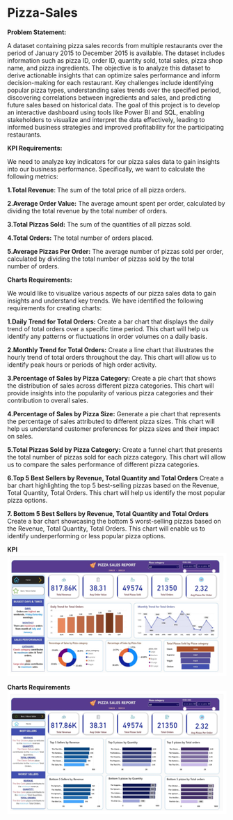 # Pizza-Sales

**Problem Statement:**

A dataset containing pizza sales records from multiple restaurants over the period of January 2015 to December 2015 is available. The dataset includes information such as pizza ID, order ID, quantity sold, total sales, pizza shop name, and pizza ingredients. The objective is to analyze this dataset to derive actionable insights that can optimize sales performance and inform decision-making for each restaurant. Key challenges include identifying popular pizza types, understanding sales trends over the specified period, discovering correlations between ingredients and sales, and predicting future sales based on historical data. The goal of this project is to develop an interactive dashboard using tools like Power BI and SQL, enabling stakeholders to visualize and interpret the data effectively, leading to informed business strategies and improved profitability for the participating restaurants.


**KPI Requirements:**

We need to analyze key indicators for our pizza sales data to gain insights into our business performance. Specifically, we want to calculate the following metrics:

**1.Total Revenue**: The sum of the total price of all pizza orders.

**2.Average Order Value:** The average amount spent per order, calculated by dividing the total revenue by the total number of orders.

**3.Total Pizzas Sold:** The sum of the quantities of all pizzas sold.

**4.Total Orders:** The total number of orders placed.

**5.Average Pizzas Per Order:** The average number of pizzas sold per order, calculated by dividing the total number of pizzas sold by the total number of orders.



**Charts Requirements:**

We would like to visualize various aspects of our pizza sales data to gain insights and understand key trends. We have identified the following requirements for creating charts:

**1.Daily Trend for Total Orders:** Create a bar chart that displays the daily trend of total orders over a specific time period. This chart will help us identify any patterns or fluctuations in order volumes on a daily basis.

**2.Monthly Trend for Total Orders:** Create a line chart that illustrates the hourly trend of total orders throughout the day. This chart will allow us to identify peak hours or periods of high order activity.

**3.Percentage of Sales by Pizza Category:** Create a pie chart that shows the distribution of sales across different pizza categories. This chart will provide insights into the popularity of various pizza categories and their contribution to overall sales.

**4.Percentage of Sales by Pizza Size:** Generate a pie chart that represents the percentage of sales attributed to different pizza sizes. This chart will help us understand customer preferences for pizza sizes and their impact on sales.

**5.Total Pizzas Sold by Pizza Category:** Create a funnel chart that presents the total number of pizzas sold for each pizza category. This chart will allow us to compare the sales performance of different pizza categories.

**6.Top 5 Best Sellers by Revenue, Total Quantity and Total Orders**
Create a bar chart highlighting the top 5 best-selling pizzas based on the Revenue, Total Quantity, Total Orders. This chart will help us identify the most popular pizza options.

**7. Bottom 5 Best Sellers by Revenue, Total Quantity and Total Orders**
Create a bar chart showcasing the bottom 5 worst-selling pizzas based on the Revenue, Total Quantity, Total Orders. This chart will enable us to identify underperforming or less popular pizza options.

**KPI**
![Dashboard 1](https://github.com/bhakti-khavle/Pizza-Sales/blob/main/Dashboard%201.jpg)

**Charts Requirements**
![Dashboard 2](https://github.com/bhakti-khavle/Pizza-Sales/blob/main/Dashboard%202.jpg)


